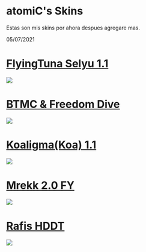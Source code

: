 # atomiC's Skins

Estas son mis skins por ahora despues agregare mas. 

05/07/2021

# [FlyingTuna Selyu 1.1](https://www.mediafire.com/file/10yv0iwzd9vn7zh/-_%2523_re%253BowoTuna_v1.1_%25E3%2580%258ESelyu%25E3%2580%258F_%2523_-.osk/file)
![](https://skins.osuck.net/uploads/posts/2020-08/1596468449_screenshot9247.jpg)

# [BTMC & Freedom Dive](https://drive.google.com/drive/folders/1NytOsVVuJoYG4d57GZcbkggR65EkP6S9)
![](https://i.ppy.sh/19743f9a911d966fca64a81c018ee380dba163a3/68747470733a2f2f692e696d6775722e636f6d2f74696563544e482e706e67)

# [Koaligma(Koa) 1.1](https://mega.nz/folder/pKwCyCDT#4hFHiCPBYIzw0RSgfD4pWQ/folder/YGRxlC5J)
![](https://camo.githubusercontent.com/fc9e2aabfcaccbfcdb8f3bf36e9e26f4c898356d35c4adc04b7ecc5eaf4731d9/68747470733a2f2f692e696d6775722e636f6d2f456142375259472e706e67)

# [Mrekk 2.0 FY](https://www.mediafire.com/file/rdwpbmrojuds0m0/-_%2523_Mrekk_%25282.0%2529_%25C2%25ABFY%25C2%25BB_%2523-.osk/file)
![](https://skins.osuck.net/uploads/posts/2021-02/1613753120_screenshot9229.jpg)

# [Rafis HDDT](https://drive.google.com/file/d/1aJh7apqZTrXvWkwNVhzBfIVcG821hxx2/view)
![](https://camo.githubusercontent.com/dba1121c2a976c6b3ef339ccad01dfcfacea7825f0f9a54c5b11909a64db82e6/68747470733a2f2f736b696e732e6f7375636b2e6e65742f75706c6f6164732f706f7374732f323031382d30392f313533373836363930355f666572626575772e6a7067)
